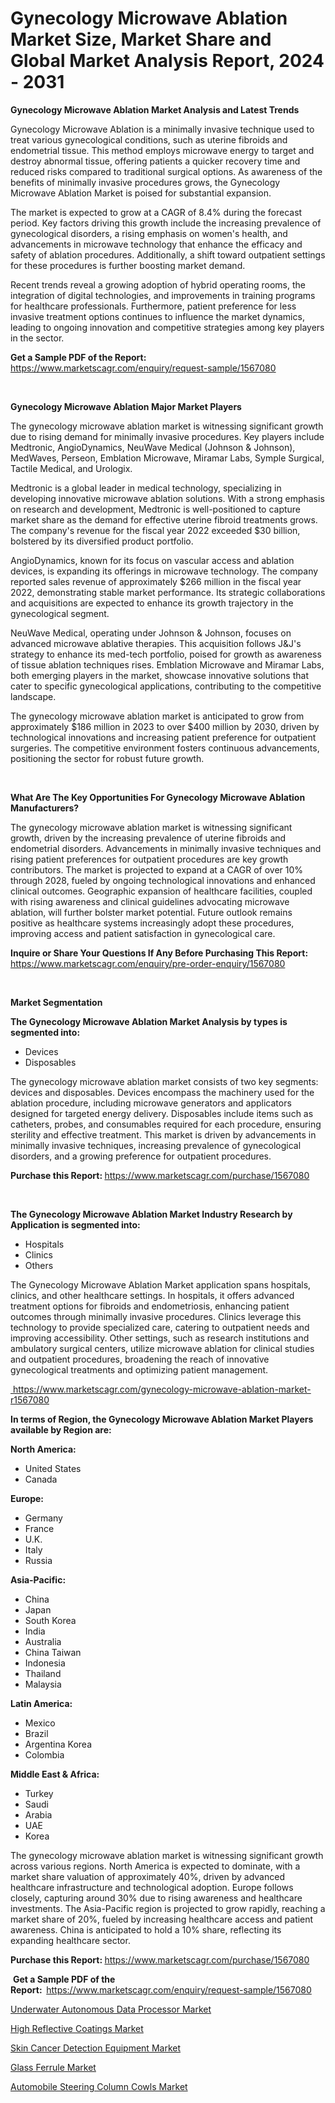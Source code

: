<p><h1>Gynecology Microwave Ablation Market Size, Market Share and Global Market Analysis Report, 2024 - 2031</h1></p><p><strong>Gynecology Microwave Ablation Market Analysis and Latest Trends</strong></p>
<p><p>Gynecology Microwave Ablation is a minimally invasive technique used to treat various gynecological conditions, such as uterine fibroids and endometrial tissue. This method employs microwave energy to target and destroy abnormal tissue, offering patients a quicker recovery time and reduced risks compared to traditional surgical options. As awareness of the benefits of minimally invasive procedures grows, the Gynecology Microwave Ablation Market is poised for substantial expansion.</p><p>The market is expected to grow at a CAGR of 8.4% during the forecast period. Key factors driving this growth include the increasing prevalence of gynecological disorders, a rising emphasis on women's health, and advancements in microwave technology that enhance the efficacy and safety of ablation procedures. Additionally, a shift toward outpatient settings for these procedures is further boosting market demand. </p><p>Recent trends reveal a growing adoption of hybrid operating rooms, the integration of digital technologies, and improvements in training programs for healthcare professionals. Furthermore, patient preference for less invasive treatment options continues to influence the market dynamics, leading to ongoing innovation and competitive strategies among key players in the sector.</p></p>
<p><strong>Get a Sample PDF of the Report:&nbsp;</strong> <a href="https://www.marketscagr.com/enquiry/request-sample/1567080">https://www.marketscagr.com/enquiry/request-sample/1567080</a></p>
<p>&nbsp;</p>
<p><strong>Gynecology Microwave Ablation Major Market Players</strong></p>
<p><p>The gynecology microwave ablation market is witnessing significant growth due to rising demand for minimally invasive procedures. Key players include Medtronic, AngioDynamics, NeuWave Medical (Johnson & Johnson), MedWaves, Perseon, Emblation Microwave, Miramar Labs, Symple Surgical, Tactile Medical, and Urologix.</p><p>Medtronic is a global leader in medical technology, specializing in developing innovative microwave ablation solutions. With a strong emphasis on research and development, Medtronic is well-positioned to capture market share as the demand for effective uterine fibroid treatments grows. The company's revenue for the fiscal year 2022 exceeded $30 billion, bolstered by its diversified product portfolio.</p><p>AngioDynamics, known for its focus on vascular access and ablation devices, is expanding its offerings in microwave technology. The company reported sales revenue of approximately $266 million in the fiscal year 2022, demonstrating stable market performance. Its strategic collaborations and acquisitions are expected to enhance its growth trajectory in the gynecological segment.</p><p>NeuWave Medical, operating under Johnson & Johnson, focuses on advanced microwave ablative therapies. This acquisition follows J&J's strategy to enhance its med-tech portfolio, poised for growth as awareness of tissue ablation techniques rises. Emblation Microwave and Miramar Labs, both emerging players in the market, showcase innovative solutions that cater to specific gynecological applications, contributing to the competitive landscape.</p><p>The gynecology microwave ablation market is anticipated to grow from approximately $186 million in 2023 to over $400 million by 2030, driven by technological innovations and increasing patient preference for outpatient surgeries. The competitive environment fosters continuous advancements, positioning the sector for robust future growth.</p></p>
<p>&nbsp;</p>
<p><strong>What Are The Key Opportunities For Gynecology Microwave Ablation Manufacturers?</strong></p>
<p><p>The gynecology microwave ablation market is witnessing significant growth, driven by the increasing prevalence of uterine fibroids and endometrial disorders. Advancements in minimally invasive techniques and rising patient preferences for outpatient procedures are key growth contributors. The market is projected to expand at a CAGR of over 10% through 2028, fueled by ongoing technological innovations and enhanced clinical outcomes. Geographic expansion of healthcare facilities, coupled with rising awareness and clinical guidelines advocating microwave ablation, will further bolster market potential. Future outlook remains positive as healthcare systems increasingly adopt these procedures, improving access and patient satisfaction in gynecological care.</p></p>
<p><strong>Inquire or Share Your Questions If Any Before Purchasing This Report:</strong> <a href="https://www.marketscagr.com/enquiry/pre-order-enquiry/1567080">https://www.marketscagr.com/enquiry/pre-order-enquiry/1567080</a></p>
<p>&nbsp;</p>
<p><strong>Market Segmentation</strong></p>
<p><strong>The Gynecology Microwave Ablation Market Analysis by types is segmented into:</strong></p>
<p><ul><li>Devices</li><li>Disposables</li></ul></p>
<p><p>The gynecology microwave ablation market consists of two key segments: devices and disposables. Devices encompass the machinery used for the ablation procedure, including microwave generators and applicators designed for targeted energy delivery. Disposables include items such as catheters, probes, and consumables required for each procedure, ensuring sterility and effective treatment. This market is driven by advancements in minimally invasive techniques, increasing prevalence of gynecological disorders, and a growing preference for outpatient procedures.</p></p>
<p><strong>Purchase this Report:&nbsp;</strong><a href="https://www.marketscagr.com/purchase/1567080">https://www.marketscagr.com/purchase/1567080</a></p>
<p>&nbsp;</p>
<p><strong>The Gynecology Microwave Ablation Market Industry Research by Application is segmented into:</strong></p>
<p><ul><li>Hospitals</li><li>Clinics</li><li>Others</li></ul></p>
<p><p>The Gynecology Microwave Ablation Market application spans hospitals, clinics, and other healthcare settings. In hospitals, it offers advanced treatment options for fibroids and endometriosis, enhancing patient outcomes through minimally invasive procedures. Clinics leverage this technology to provide specialized care, catering to outpatient needs and improving accessibility. Other settings, such as research institutions and ambulatory surgical centers, utilize microwave ablation for clinical studies and outpatient procedures, broadening the reach of innovative gynecological treatments and optimizing patient management.</p></p>
<p><a href="https://www.marketscagr.com/gynecology-microwave-ablation-market-r1567080">&nbsp;https://www.marketscagr.com/gynecology-microwave-ablation-market-r1567080</a></p>
<p><strong>In terms of Region, the Gynecology Microwave Ablation Market Players available by Region are:</strong></p>
<p>
    <p> <strong> North America: </strong>
        <ul>
            <li>United States</li>
            <li>Canada</li>
        </ul>
        </p> 
    <p> <strong> Europe: </strong>
        <ul>
            <li>Germany</li>
            <li>France</li>
            <li>U.K.</li>
            <li>Italy</li>
            <li>Russia</li>
        </ul>
        </p> 
    <p> <strong> Asia-Pacific: </strong>
        <ul>
            <li>China</li>
            <li>Japan</li>
            <li>South Korea</li>
            <li>India</li>
            <li>Australia</li>
            <li>China Taiwan</li>
            <li>Indonesia</li>
            <li>Thailand</li>
            <li>Malaysia</li>
        </ul>
        </p> 
    <p> <strong> Latin America: </strong>
        <ul>
            <li>Mexico</li>
            <li>Brazil</li>
            <li>Argentina Korea</li>
            <li>Colombia</li>
        </ul>
        </p> 
    <p> <strong> Middle East & Africa: </strong>
        <ul>
            <li>Turkey</li>
            <li>Saudi</li>
            <li>Arabia</li>
            <li>UAE</li>
            <li>Korea</li>
        </ul>
    </p>
    </p>
<p><p>The gynecology microwave ablation market is witnessing significant growth across various regions. North America is expected to dominate, with a market share valuation of approximately 40%, driven by advanced healthcare infrastructure and technological adoption. Europe follows closely, capturing around 30% due to rising awareness and healthcare investments. The Asia-Pacific region is projected to grow rapidly, reaching a market share of 20%, fueled by increasing healthcare access and patient awareness. China is anticipated to hold a 10% share, reflecting its expanding healthcare sector.</p></p>
<p><strong>Purchase this Report: </strong><a href="https://www.marketscagr.com/purchase/1567080">https://www.marketscagr.com/purchase/1567080</a></p>
<p>&nbsp;<strong>Get a Sample PDF of the Report:&nbsp;&nbsp;</strong><a href="https://www.marketscagr.com/enquiry/request-sample/1567080">https://www.marketscagr.com/enquiry/request-sample/1567080</a></p>
<p><strong></strong></p>
<p><p><a href="https://medium.com/@ayamgoreng5458/underwater-autonomous-data-processor-market-essentials-key-market-players-demand-drivers-and-roi-ed2127c1b8b6">Underwater Autonomous Data Processor Market</a></p><p><a href="https://www.linkedin.com/pulse/market-trends-global-high-reflective-coatings-forecast-analysis-v3eyc?trackingId=WuCEew7DQK%2BDhEr12iYwSg%3D%3D">High Reflective Coatings Market</a></p><p><a href="https://medium.com/@ayamgoreng5458/how-will-the-skin-cancer-detection-equipment-market-evolve-7546995ad86d">Skin Cancer Detection Equipment Market</a></p><p><a href="https://www.linkedin.com/pulse/exploring-glass-ferrule-market-dynamics-revenue-analysis-growth-yiqrf?trackingId=R%2FHyFbdWRFe0aejgGbzDKQ%3D%3D">Glass Ferrule Market</a></p><p><a href="https://issuu.com/reportprime-2/docs/automobile-steering-column-cowls-ma_07a097d7fcb2d8">Automobile Steering Column Cowls Market</a></p></p>